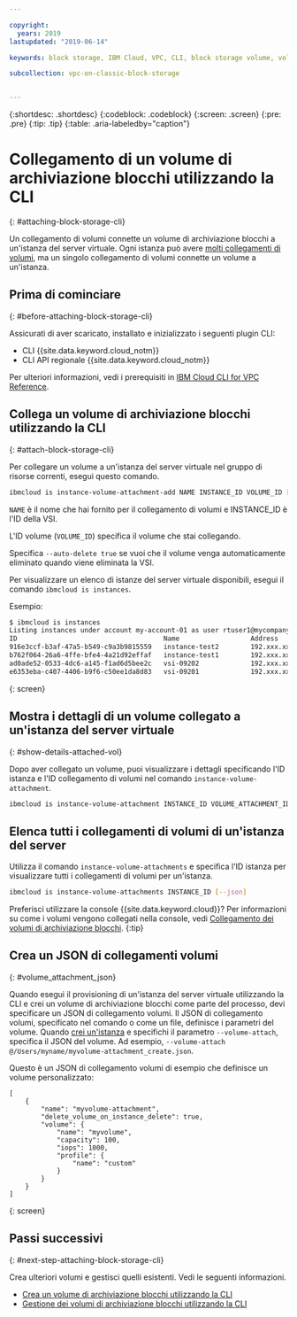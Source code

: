 ```yaml
---

copyright:
  years: 2019
lastupdated: "2019-06-14"

keywords: block storage, IBM Cloud, VPC, CLI, block storage volume, volume, volume attachment, virtual server instance, instance

subcollection: vpc-on-classic-block-storage


---
```


{:shortdesc: .shortdesc}
{:codeblock: .codeblock}
{:screen: .screen}
{:pre: .pre}
{:tip: .tip}
{:table: .aria-labeledby="caption"}


# Collegamento di un volume di archiviazione blocchi utilizzando la CLI
{: #attaching-block-storage-cli}

Un collegamento di volumi connette un volume di archiviazione blocchi a un'istanza del server virtuale. Ogni istanza può avere [molti collegamenti di volumi](/docs/vpc-on-classic-block-storage?topic=vpc-on-classic-block-storage-attaching-block-storage#vol-attach-limits), ma un singolo collegamento di volumi connette un volume a un'istanza.

## Prima di cominciare
{: #before-attaching-block-storage-cli}

Assicurati di aver scaricato, installato e inizializzato i seguenti plugin CLI:

* CLI {{site.data.keyword.cloud_notm}}
* CLI API regionale {{site.data.keyword.cloud_notm}} 

Per ulteriori informazioni, vedi i prerequisiti in [IBM Cloud CLI for VPC Reference](/docs/vpc-infrastructure-cli-plugin?topic=vpc-infrastructure-cli-plugin-vpc-reference).

## Collega un volume di archiviazione blocchi utilizzando la CLI
{: #attach-block-storage-cli}

Per collegare un volume a un'istanza del server virtuale nel gruppo di risorse correnti, esegui questo comando.

```bash
ibmcloud is instance-volume-attachment-add NAME INSTANCE_ID VOLUME_ID [--auto-delete true | false] [--json]
```

`NAME` è il nome che hai fornito per il collegamento di volumi e INSTANCE_ID è l'ID della VSI.

L'ID volume (`VOLUME_ID`) specifica il volume che stai collegando.

Specifica `--auto-delete true` se vuoi che il volume venga automaticamente eliminato quando viene eliminata la VSI.

Per visualizzare un elenco di istanze del server virtuale disponibili, esegui il comando `ibmcloud is instances`.

Esempio:

```bash
$ ibmcloud is instances
Listing instances under account my-account-01 as user rtuser1@mycompany.com...
ID                                     Name                  Address          Profile   Image                            Created        Status     VPC                               Zone         Resource Group
916e3ccf-b3af-47a5-b549-c9a3b9815559   instance-test2        192.xxx.xx.xx    -         ubuntu-16.04-amd64(7eb4e35b-.)   4 hours ago    running    function-test-vpc1(974e258e-.)    us-south-1   -
b762f064-26a6-4ffe-bfe4-4a21d92effaf   instance-test1        192.xxx.xx.x     -         ubuntu-16.04-amd64(7eb4e35b-.)   4 hours ago    running    function-test-vpc2(974e258e-.)    us-south-1   -
ad0ade52-0533-4dc6-a145-f1ad6d5bee2c   vsi-09202             192.xxx.xxx.xx   -         ubuntu-16.04-amd64(7eb4e35b-.)   5 hours ago    running    vpnaas-test1(2467b0fa-.)          us-south-1   -
e6353eba-c407-4406-b9f6-c50ee1da8d83   vsi-09201             192.xxx.xxx.xxx  -         ubuntu-16.04-amd64(7eb4e35b-.)   5 hours ago    running    vpnaas-test1(2467b0fa-.)          us-south-1   -

```
{: screen}

## Mostra i dettagli di un volume collegato a un'istanza del server virtuale
{: #show-details-attached-vol}

Dopo aver collegato un volume, puoi visualizzare i dettagli specificando l'ID istanza e l'ID collegamento di volumi nel comando `instance-volume-attachment`.

```bash
ibmcloud is instance-volume-attachment INSTANCE_ID VOLUME_ATTACHMENT_ID [--json]
```

## Elenca tutti i collegamenti di volumi di un'istanza del server

Utilizza il comando `instance-volume-attachments` e specifica l'ID istanza per visualizzare tutti i collegamenti di volumi per un'istanza.

```bash
ibmcloud is instance-volume-attachments INSTANCE_ID [--json]
```

Preferisci utilizzare la console {{site.data.keyword.cloud}}? Per informazioni su come i volumi vengono collegati nella console, vedi [Collegamento dei volumi di archiviazione blocchi](/docs/vpc-on-classic-block-storage?topic=vpc-on-classic-block-storage-attaching-block-storage).
{:tip}

## Crea un JSON di collegamenti volumi
{: #volume_attachment_json}

Quando esegui il provisioning di un'istanza del server virtuale utilizzando la CLI e crei un volume di archiviazione blocchi come parte del processo, devi specificare un JSON di collegamento volumi. Il JSON di collegamento volumi, specificato nel comando o come un file, definisce i parametri del volume. Quando [crei un'istanza](/docs/vpc-on-classic-vsi?topic=vpc-on-classic-vsi-creating-virtual-servers-cli) e specifichi il parametro `--volume-attach`, specifica il JSON del volume. Ad esempio, `--volume-attach @/Users/myname/myvolume-attachment_create.json`.

Questo è un JSON di collegamento volumi di esempio che definisce un volume personalizzato:

```
[
    {
        "name": "myvolume-attachment",
        "delete_volume_on_instance_delete": true,
        "volume": {
            "name": "myvolume",
            "capacity": 100,
            "iops": 1000,
            "profile": {
                "name": "custom"
            }
        }
    }
]
```
{: screen}

## Passi successivi 
{: #next-step-attaching-block-storage-cli}

Crea ulteriori volumi e gestisci quelli esistenti. Vedi le seguenti informazioni.

* [Crea un volume di archiviazione blocchi utilizzando la CLI](/docs/vpc-on-classic-block-storage?topic=vpc-on-classic-block-storage-creating-block-storage-cli#create-vol-cli)
* [Gestione dei volumi di archiviazione blocchi utilizzando la CLI](/docs/vpc-on-classic-block-storage?topic=vpc-on-classic-block-storage-managing-block-storage-cli)
